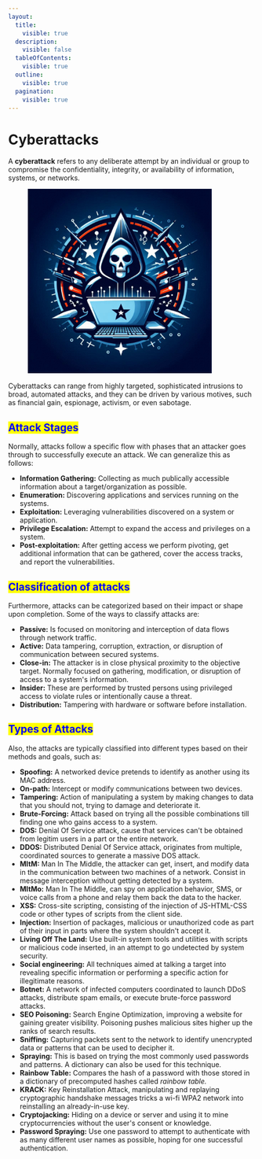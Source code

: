 ```yaml
---
layout:
  title:
    visible: true
  description:
    visible: false
  tableOfContents:
    visible: true
  outline:
    visible: true
  pagination:
    visible: true
---
```


# Cyberattacks

A **cyberattack** refers to any deliberate attempt by an individual or group to compromise the confidentiality, integrity, or availability of information, systems, or networks.

<figure><img src="../../.gitbook/assets/image (6).png" alt="" width="375"><figcaption></figcaption></figure>

Cyberattacks can range from highly targeted, sophisticated intrusions to broad, automated attacks, and they can be driven by various motives, such as financial gain, espionage, activism, or even sabotage.

## <mark style="color:blue;">Attack Stages</mark>

Normally, attacks follow a specific flow with phases that an attacker goes through to successfully execute an attack. We can generalize this as follows:

* **Information Gathering:** Collecting as much publically accessible information about a target/organization as possible.
* **Enumeration:** Discovering applications and services running on the systems.
* **Exploitation:** Leveraging vulnerabilities discovered on a system or application.
* **Privilege Escalation:** Attempt to expand the access and privileges on a system.
* **Post-exploitation:** After getting access we perform pivoting, get additional information that can be gathered, cover the access tracks, and report the vulnerabilities.

## <mark style="color:blue;">Classification of attacks</mark>

Furthermore, attacks can be categorized based on their impact or shape upon completion. Some of the ways to classify attacks are:

* **Passive:** Is focused on monitoring and interception of data flows through network traffic.
* **Active:** Data tampering, corruption, extraction, or disruption of communication between secured systems.
* **Close-in:** The attacker is in close physical proximity to the objective target. Normally focused on gathering, modification, or disruption of access to a system's information.
* **Insider:** These are performed by trusted persons using privileged access to violate rules or intentionally cause a threat.
* **Distribution:** Tampering with hardware or software before installation.

## <mark style="color:blue;">Types of Attacks</mark>

Also, the attacks are typically classified into different types based on their methods and goals, such as:

* **Spoofing:** A networked device pretends to identify as another using its MAC address.
* **On-path:** Intercept or modify communications between two devices.
* **Tampering:** Action of manipulating a system by making changes to data that you should not, trying to damage and deteriorate it.
* **Brute-Forcing:** Attack based on trying all the possible combinations till finding one who gains access to a system.
* **DOS:** Denial Of Service attack, cause that services can't be obtained from legitim users in a part or the entire network.
* **DDOS:** Distributed Denial Of Service attack, originates from multiple, coordinated sources to generate a massive DOS attack.
* **MItM:** Man In The Middle, the attacker can get, insert, and modify data in the communication between two machines of a network. Consist in message interception without getting detected by a system.
* **MItMo:** Man In The Middle, can spy on application behavior, SMS, or voice calls from a phone and relay them back the data to the hacker.
* **XSS:** Cross-site scripting, consisting of the injection of JS-HTML-CSS code or other types of scripts from the client side.
* **Injection:** Insertion of packages, malicious or unauthorized code as part of their input in parts where the system shouldn't accept it.
* **Living Off The Land:** Use built-in system tools and utilities with scripts or malicious code inserted, in an attempt to go undetected by system security.
* **Social engineering:** All techniques aimed at talking a target into revealing specific information or performing a specific action for illegitimate reasons.
* **Botnet:** A network of infected computers coordinated to launch DDoS attacks, distribute spam emails, or execute brute-force password attacks.
* **SEO Poisoning:** Search Engine Optimization, improving a website for gaining greater visibility. Poisoning pushes malicious sites higher up the ranks of search results.
* **Sniffing:** Capturing packets sent to the network to identify unencrypted data or patterns that can be used to decipher it.
* **Spraying:** This is based on trying the most commonly used passwords and patterns. A dictionary can also be used for this technique.
* **Rainbow Table:** Compares the hash of a password with those stored in a dictionary of precomputed hashes called _rainbow table._
* **KRACK:** Key Reinstallation Attack, manipulating and replaying cryptographic handshake messages tricks a wi-fi WPA2 network into reinstalling an already-in-use key.
* **Cryptojacking:** Hiding on a device or server and using it to mine cryptocurrencies without the user's consent or knowledge.
* **Password Spraying:** Use one password to attempt to authenticate with as many different user names as possible, hoping for one successful authentication.
